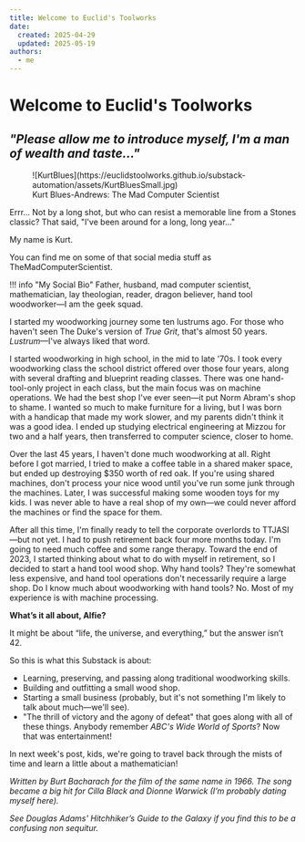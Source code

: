 ```yaml
---
title: Welcome to Euclid's Toolworks
date:
  created: 2025-04-29
  updated: 2025-05-19
authors:
  - me
---
```


# Welcome to Euclid's Toolworks

## *"Please allow me to introduce myself, I'm a man of wealth and taste..."*

<figure markdown="span">
  ![KurtBlues](https://euclidstoolworks.github.io/substack-automation/assets/KurtBluesSmall.jpg)
  <figcaption>Kurt Blues-Andrews: The Mad Computer Scientist</figcaption>
</figure>

<!-- more -->

Errr... Not by a long shot, but who can resist a memorable line from a Stones classic? That said, "I've been around for a long, long year..."

My name is Kurt.

You can find me on some of that social media stuff as TheMadComputerScientist.

!!! info "My Social Bio"
    Father, husband, mad computer scientist, mathematician, lay theologian, reader, dragon believer, hand tool woodworker—I am the geek squad.

I started my woodworking journey some ten lustrums ago. For those who haven't seen The Duke's version of *True Grit*, that's almost 50 years. *Lustrum*—I've always liked that word.

I started woodworking in high school, in the mid to late '70s. I took every woodworking class the school district offered over those four years, along with several drafting and blueprint reading classes. There was one hand-tool-only project in each class, but the main focus was on machine operations. We had the best shop I've ever seen—it put Norm Abram's shop to shame. I wanted so much to make furniture for a living, but I was born with a handicap that made my work slower, and my parents didn't think it was a good idea. I ended up studying electrical engineering at Mizzou for two and a half years, then transferred to computer science, closer to home.

Over the last 45 years, I haven't done much woodworking at all. Right before I got married, I tried to make a coffee table in a shared maker space, but ended up destroying $350 worth of red oak. If you're using shared machines, don't process your nice wood until you've run some junk through the machines. Later, I was successful making some wooden toys for my kids. I was never able to have a real shop of my own—we could never afford the machines or find the space for them.

After all this time, I'm finally ready to tell the corporate overlords to TTJASI—but not yet. I had to push retirement back four more months today. I'm going to need much coffee and some range therapy. Toward the end of 2023, I started thinking about what to do with myself in retirement, so I decided to start a hand tool wood shop. Why hand tools? They're somewhat less expensive, and hand tool operations don't necessarily require a large shop. Do I know much about woodworking with hand tools? No. Most of my experience is with machine processing.

**What’s it all about, Alfie?**

It might be about “life, the universe, and everything,” but the answer isn’t 42.

So this is what this Substack is about:

- Learning, preserving, and passing along traditional woodworking skills.
- Building and outfitting a small wood shop.
- Starting a small business (probably, but it's not something I'm likely to talk about much—we'll see).
- "The thrill of victory and the agony of defeat" that goes along with all of these things. Anybody remember *ABC's Wide World of Sports*? Now that was entertainment!

In next week's post, kids, we're going to travel back through the mists of time and learn a little about a mathematician!

*Written by Burt Bacharach for the film of the same name in 1966. The song became a big hit for Cilla Black and Dionne Warwick (I’m probably dating myself here).*

*See Douglas Adams' Hitchhiker’s Guide to the Galaxy if you find this to be a confusing non sequitur.*